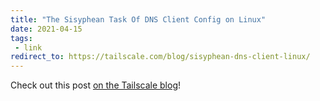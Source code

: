 ```yaml
---
title: "The Sisyphean Task Of DNS Client Config on Linux"
date: 2021-04-15
tags:
 - link
redirect_to: https://tailscale.com/blog/sisyphean-dns-client-linux/
---
```


Check out this post [on the Tailscale
blog](https://tailscale.com/blog/sisyphean-dns-client-linux/)!
